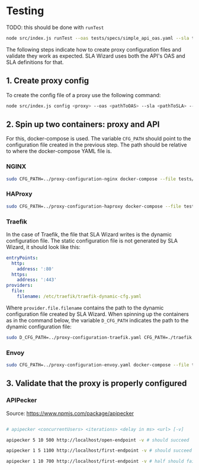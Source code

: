 # Testing

TODO: this should be done with `runTest`

```bash
node src/index.js runTest --oas tests/specs/simple_api_oas.yaml --sla tests/specs/slas/ --specs tests/basicTestConfig.yaml 
```

The following steps indicate how to create proxy configuration files and validate they work as expected. SLA Wizard uses both the API's OAS and SLA definitions for that.

## 1. Create proxy config

To create the config file of a proxy use the following command:

```bash
node src/index.js config <proxy> --oas <pathToOAS> --sla <pathToSLA> --outFile <destinationFile>
```

## 2. Spin up two containers: proxy and API

For this, docker-compose is used. The variable `CFG_PATH` should point to the configuration file created in the previous step. The path should be relative to where the docker-compose YAML file is.

### NGINX

```bash
sudo CFG_PATH=../proxy-configuration-nginx docker-compose --file tests/nginx/docker-compose-nginx.yaml up --build
```

### HAProxy

```bash
sudo CFG_PATH=../proxy-configuration-haproxy docker-compose --file tests/haproxy/docker-compose-haproxy.yaml up --build
```

### Traefik

In the case of Traefik, the file that SLA Wizard writes is the dynamic configuration file. The static configuration file is not generated by SLA Wizard, it should look like this:

```yaml
entryPoints:
  http:
    address: ':80'
  https:
    address: ':443'
providers:
  file:
    filename: /etc/traefik/traefik-dynamic-cfg.yaml
```

Where `provider.file.filename` contains the path to the dynamic configuration file created by SLA Wizard. When spinning up the containers as in the command below, the variable `D_CFG_PATH` indicates the path to the dynamic configuration file:

```bash
sudo D_CFG_PATH=../proxy-configuration-traefik.yaml CFG_PATH=./traefik.yaml docker-compose --file tests/traefik/docker-compose-traefik.yaml up --build
```

### Envoy

```bash
sudo CFG_PATH=../proxy-configuration-envoy.yaml docker-compose --file tests/envoy/docker-compose-envoy.yaml up --build
```

## 3. Validate that the proxy is properly configured

### APIPecker

Source: https://www.npmjs.com/package/apipecker

```bash

# apipecker <concurrentUsers> <iterations> <delay in ms> <url> [-v]

apipecker 5 10 500 http://localhost/open-endpoint -v # should succeed

apipecker 1 5 1100 http://localhost/first-endpoint -v # should succeed

apipecker 1 10 700 http://localhost/first-endpoint -v # half should fail

```
